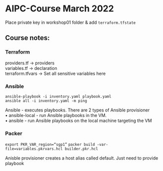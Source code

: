 # AIPC-Course March 2022  

Place private key in workshop01 folder & add `terraform.tfstate`

## Course notes:  
### Terraform
providers.tf -> providers  
variables.tf -> declaration  
terraform.tfvars -> Set all sensitive variables here  

### Ansible  

`ansible-playbook -i inventory.yaml playbook.yaml`  
`ansible all -i inventory.yaml -m ping`  

Ansible - executes playbooks. There are 2 types of Ansible provisioner  
• ansible-local - run Ansible playbooks in the VM.  
• ansible - run Ansible playbooks on the local machine targeting the VM

### Packer  

`export PKR_VAR_region=“sgp1”`
`packer build -var-file=variables.pkrvars.hcl builder.pkr.hcl`  

Anisble provisioner creates a host alias called default. Just need to provide playbook
